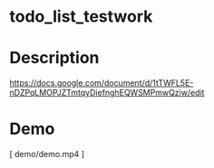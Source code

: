 # todo_list_testwork

# Description
https://docs.google.com/document/d/1tTWFL5E-nDZPqLMOPJZTmtqyDiefnghEQWSMPmwQziw/edit
# Demo 
[
    demo/demo.mp4
]